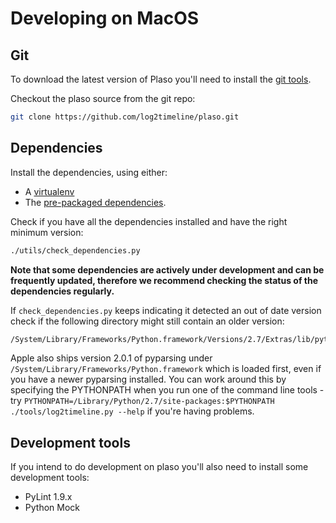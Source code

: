# Developing on MacOS

## Git
To download the latest version of Plaso you'll need to install the 
[git tools](http://git-scm.com/downloads).

Checkout the plaso source from the git repo:
```bash
git clone https://github.com/log2timeline/plaso.git
```

## Dependencies

Install the dependencies, using either:
* A [virtualenv](Developing-Virtualenv.html#MacOS)
* The [pre-packaged dependencies](Dependencies.html#MacOS).

Check if you have all the dependencies installed and have the right minimum
version:
```bash
./utils/check_dependencies.py
```

**Note that some dependencies are actively under development and can be 
frequently updated, therefore we recommend checking the status of the
dependencies regularly.**

If `check_dependencies.py` keeps indicating it detected an out of date version 
check if the following directory might still contain an older version:
```bash
/System/Library/Frameworks/Python.framework/Versions/2.7/Extras/lib/python/
```

Apple also ships version 2.0.1 of pyparsing under 
```/System/Library/Frameworks/Python.framework``` which is loaded first, even 
if you have a newer pyparsing installed. You can work around this by specifying 
the PYTHONPATH when you run one of the command line tools - try 
```PYTHONPATH=/Library/Python/2.7/site-packages:$PYTHONPATH ./tools/log2timeline.py --help```
if you're having problems.

## Development tools
If you intend to do development on plaso you'll also need to install some development tools:

* PyLint 1.9.x
* Python Mock
